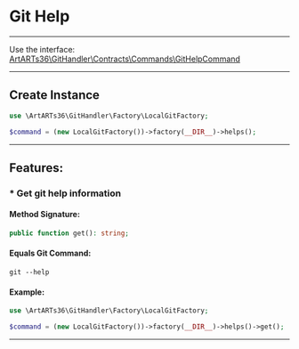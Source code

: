# Git Help

---

Use the interface: [ArtARTs36\GitHandler\Contracts\Commands\GitHelpCommand](/Users/artem/PhpstormProjects/artarts36/libraries/git/src/Contracts/Commands/GitHelpCommand.php)

---

## Create Instance

```php
use \ArtARTs36\GitHandler\Factory\LocalGitFactory;

$command = (new LocalGitFactory())->factory(__DIR__)->helps();
```

---

## Features:

### * Get git help information

#### Method Signature:



```php
public function get(): string;
```

#### Equals Git Command:

`git --help`

#### Example:

```php
use \ArtARTs36\GitHandler\Factory\LocalGitFactory;

$command = (new LocalGitFactory())->factory(__DIR__)->helps()->get();
```

---
